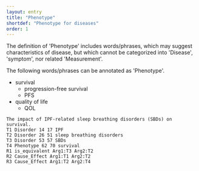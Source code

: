 ```yaml
---
layout: entry
title: "Phenotype"
shortdef: "Phenotype for diseases"
order: 1
---
```


The definition of 'Phenotype' includes words/phrases, which may suggest characteristics of disease, but which cannot be categorized into 'Disease', 'symptom', nor related 'Measurement'. 

The following words/phrases can be annotated as 'Phenotype'.

- survival
  - progression-free survival
  - PFS
- quality of life
  - QOL

~~~ ann
The impact of IPF-related sleep breathing disorders (SBDs) on survival.
T1 Disorder 14 17 IPF
T2 Disorder 26 51 sleep breathing disorders
T3 Disorder 53 57 SBDs
T4 Phenotype 62 70 survival
R1 is_equivalent Arg1:T3 Arg2:T2
R2 Cause_Effect Arg1:T1 Arg2:T2
R3 Cause_Effect Arg1:T2 Arg2:T4
~~~

<!-- details -->
